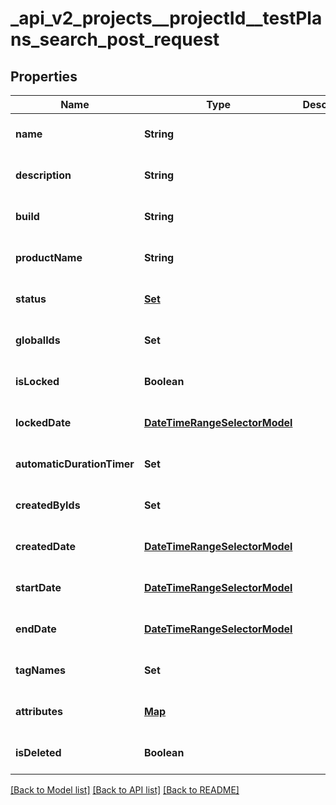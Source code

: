 # _api_v2_projects__projectId__testPlans_search_post_request
## Properties

| Name | Type | Description | Notes |
|------------ | ------------- | ------------- | -------------|
| **name** | **String** |  | [optional] [default to null] |
| **description** | **String** |  | [optional] [default to null] |
| **build** | **String** |  | [optional] [default to null] |
| **productName** | **String** |  | [optional] [default to null] |
| **status** | [**Set**](TestPlanStatusModel.md) |  | [optional] [default to null] |
| **globalIds** | **Set** |  | [optional] [default to null] |
| **isLocked** | **Boolean** |  | [optional] [default to null] |
| **lockedDate** | [**DateTimeRangeSelectorModel**](DateTimeRangeSelectorModel.md) |  | [optional] [default to null] |
| **automaticDurationTimer** | **Set** |  | [optional] [default to null] |
| **createdByIds** | **Set** |  | [optional] [default to null] |
| **createdDate** | [**DateTimeRangeSelectorModel**](DateTimeRangeSelectorModel.md) |  | [optional] [default to null] |
| **startDate** | [**DateTimeRangeSelectorModel**](DateTimeRangeSelectorModel.md) |  | [optional] [default to null] |
| **endDate** | [**DateTimeRangeSelectorModel**](DateTimeRangeSelectorModel.md) |  | [optional] [default to null] |
| **tagNames** | **Set** |  | [optional] [default to null] |
| **attributes** | [**Map**](set.md) |  | [optional] [default to null] |
| **isDeleted** | **Boolean** |  | [optional] [default to null] |

[[Back to Model list]](../README.md#documentation-for-models) [[Back to API list]](../README.md#documentation-for-api-endpoints) [[Back to README]](../README.md)

